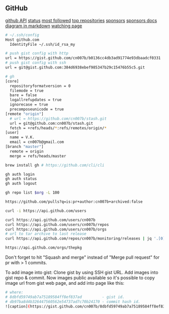 GitHub
-

[github API](https://docs.github.com/en/rest)
[status](https://www.githubstatus.com/)
[most followed](https://github.com/search?utf8=%E2%9C%93&q=followers%3A%3E%3D10000&type=Users)
[top repositories](https://github.com/search?q=stars:%3E1&s=stars&type=Repositories)
[sponsors](https://github.com/sponsors/cn007b)
[sponsors docs](https://help.github.com/en/github/supporting-the-open-source-community-with-github-sponsors/about-github-sponsors)
[diagram in markdown](https://github.com/mermaid-js/mermaid)
[watching page](https://github.com/watching)

````sh
# ~/.ssh/config
Host github.com
  IdentityFile ~/.ssh/id_rsa_my

# push gist config with http
url = https://gist.github.com/cn007b/b0136cc4db3ad91774e93dbaadcf0331
# push gist config with ssh
url = git@gist.github.com:384d6938ebef985347b29c15476b55c5.git

# gh
[core]
  repositoryformatversion = 0
  filemode = true
  bare = false
  logallrefupdates = true
  ignorecase = true
  precomposeunicode = true
[remote "origin"]
  # url = https://github.com/cn007b/stash.git
  url = git@github.com:cn007b/stash.git
  fetch = +refs/heads/*:refs/remotes/origin/*
[user]
  name = V.K.
  email = cn007b@gmail.com
[branch "master"]
  remote = origin
  merge = refs/heads/master

````

````sh
brew install gh # https://github.com/cli/cli

gh auth login
gh auth status
gh auth logout

gh repo list $org -L 100
````

````sh
https://github.com/pulls?q=is:pr+author:cn007b+archived:false

curl -i https://api.github.com/users

curl https://api.github.com/users/cn007b
curl https://api.github.com/users/cn007b/repos
curl https://api.github.com/users/cn007b/orgs
# url to tar archive to last release
curl https://api.github.com/repos/cn007b/monitoring/releases | jq '.[0].assets[].browser_download_url' | grep linux

https://api.github.com/orgs/thepkg
````

Don't forget to hit "Squash and merge" instead of "Merge pull request" for pr with > 1 commits.

To add image into gist:
Clone gist by using SSH gist URL.
Add images into gist repo & commit.
Now images public available so it's possible to copy image url from gist web page,
and add into page like this:

````sh
# where:
# 8dbfd59749ab7a75189584ff8ef837ad         - gist id.
# db97ba8d4b326447560562e54737ad7c70b24170 - commit hash id.
![caption](https://gist.github.com/cn007b/8dbfd59749ab7a75189584ff8ef837ad/raw/db97ba8d4b326447560562e54737ad7c70b24170/1.png)
````
